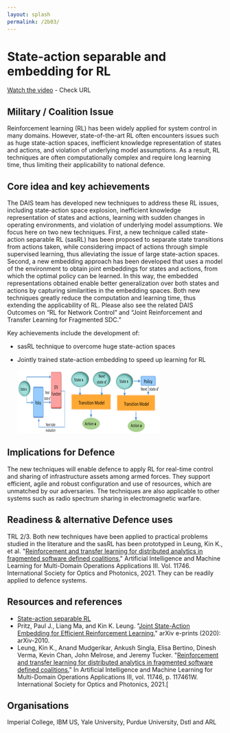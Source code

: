 ```yaml
---
layout: splash
permalink: /2b03/
---
```


# State-action separable and embedding for RL

[Watch the video](https://ibm.box.com/v/Showcase-2b03-video) - Check URL

## Military / Coalition Issue
Reinforcement learning (RL) has been widely applied for system control in many domains.  However, state-of-the-art RL often encounters issues such as huge state-action spaces, inefficient knowledge representation of states and actions, and violation of underlying model assumptions. As a result, RL techniques are often computationally complex and require long learning time, thus limiting their applicability to national defence.

## Core idea and key achievements
The DAIS team has developed new techniques to address these RL issues, including state-action space explosion, inefficient knowledge representation of states and actions, learning with sudden changes in operating environments, and violation of underlying model assumptions.  We focus here on two new techniques.  First, a new technique called state-action separable RL (sasRL) has been proposed to separate state transitions from actions taken, while considering impact of actions through simple supervised learning, thus alleviating the issue of large state-action spaces. Second, a new embedding approach has been developed that uses a model of the environment to obtain joint embeddings for states and actions, from which the optimal policy can be learned. In this way, the embedded representations obtained enable better generalization over both states and actions by capturing similarities in the embedding spaces. Both new techniques greatly reduce the computation and learning time, thus extending the applicability of RL.  Please also see the related DAIS Outcomes on “RL for Network Control” and “Joint Reinforcement and Transfer Learning for Fragmented SDC.”

Key achievements include the development of: 
- sasRL technique to overcome huge state-action spaces
- Jointly trained state-action embedding to speed up learning for RL

  ![image info](/dais/achievements/images/2b03-figure1.png)

## Implications for Defence
The new techniques will enable defence to apply RL for real-time control and sharing of infrastructure assets among armed forces. They support efficient, agile and robust configuration and use of resources, which are unmatched by our adversaries. The techniques are also applicable to other systems such as radio spectrum sharing in electromagnetic warfare.

## Readiness & alternative Defence uses
TRL 2/3. Both new techniques have been applied to practical problems studied in the literature and the sasRL has been prototyped in Leung, Kin K., et al. "[Reinforcement and transfer learning for distributed analytics in fragmented software defined coalitions.](/doc-6087)" Artificial Intelligence and Machine Learning for Multi-Domain Operations Applications III. Vol. 11746. International Society for Optics and Photonics, 2021. They can be readily applied to defence systems.

## Resources and references
* [State-action separable RL](https://dais-ita.org/node/5425)
* Pritz, Paul J., Liang Ma, and Kin K. Leung. "[Joint State-Action Embedding for Efficient Reinforcement Learning.](/doc-6085/)" arXiv e-prints (2020): arXiv-2010.
* Leung, Kin K., Anand Mudgerikar, Ankush Singla, Elisa Bertino, Dinesh Verma, Kevin Chan, John Melrose, and Jeremy Tucker. "[Reinforcement and transfer learning for distributed analytics in fragmented software defined coalitions.](/doc-6087/)" In Artificial Intelligence and Machine Learning for Multi-Domain Operations Applications III, vol. 11746, p. 117461W. International Society for Optics and Photonics, 2021.[

## Organisations
Imperial College, IBM US, Yale University, Purdue University, Dstl and ARL
